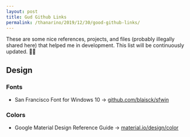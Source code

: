 ```yaml
---
layout: post
title: Gud Github Links
permalink: /thanarino/2019/12/30/good-github-links/
---
```


These are some nice references, projects, and files (probably illegally shared here) that helped me in development. This list will be continuously updated. 🐱‍💻

## Design

### Fonts

* San Francisco Font for Windows 10 -> [github.com/blaisck/sfwin](https://github.com/blaisck/sfwin)

### Colors

* Google Material Design Reference Guide -> [material.io/design/color](https://material.io/design/color/#)
